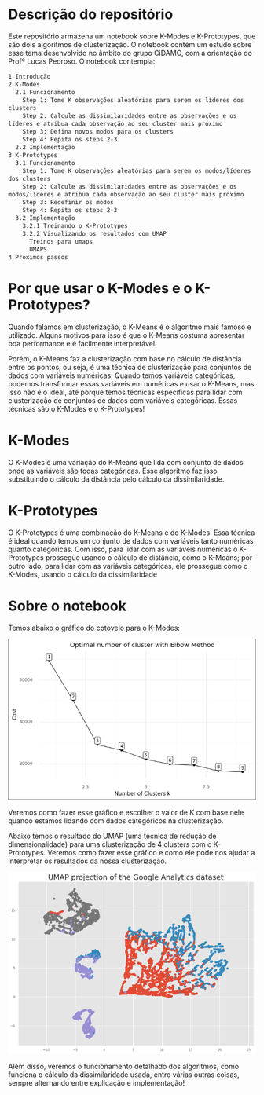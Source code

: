 # Descrição do repositório

Este repositório armazena um notebook sobre K-Modes e K-Prototypes, que são dois algoritmos de clusterização. O notebook contém um estudo sobre esse tema desenvolvido no âmbito do grupo CiDAMO, com a orientação do Profº Lucas Pedroso. O notebook contempla:

```
1 Introdução
2 K-Modes
  2.1 Funcionamento
    Step 1: Tome K observações aleatórias para serem os líderes dos clusters
    Step 2: Calcule as dissimilaridades entre as observações e os líderes e atribua cada observação ao seu cluster mais próximo
    Step 3: Defina novos modos para os clusters
    Step 4: Repita os steps 2-3
  2.2 Implementação
3 K-Prototypes
  3.1 Funcionamento
    Step 1: Tome K observações aleatórias para serem os modos/líderes dos clusters
    Step 2: Calcule as dissimilaridades entre as observações e os modos/líderes e atribua cada observação ao seu cluster mais próximo
    Step 3: Redefinir os modos
    Step 4: Repita os steps 2-3
  3.2 Implementação
    3.2.1 Treinando o K-Prototypes
    3.2.2 Visualizando os resultados com UMAP
      Treinos para umaps
      UMAPS
4 Próximos passos
```

# Por que usar o K-Modes e o K-Prototypes?

Quando falamos em clusterização, o K-Means é o algoritmo mais famoso e utilizado. Alguns motivos para isso é que o K-Means costuma apresentar boa performance e é facilmente interpretável.

Porém, o K-Means faz a clusterização com base no cálculo de distância entre os pontos, ou seja, é uma técnica de clusterização para conjuntos de dados com variáveis numéricas. Quando temos variáveis categóricas, podemos transformar essas variáveis em numéricas e usar o K-Means, mas isso não é o ideal, até porque temos técnicas específicas para lidar com clusterização de conjuntos de dados com variáveis categóricas. Essas técnicas são o K-Modes e o K-Prototypes!

# K-Modes

O K-Modes é uma variação do K-Means que lida com conjunto de dados onde as variáveis são todas categóricas. Esse algoritmo faz isso substituindo o cálculo da distância pelo cálculo da dissimilaridade.

# K-Prototypes

O K-Prototypes é uma combinação do K-Means e do K-Modes. Essa técnica é ideal quando temos um conjunto de dados com variáveis tanto numéricas quanto categóricas. Com isso, para lidar com as variáveis numéricas o K-Prototypes prossegue usando o cálculo de distância, como o K-Means; por outro lado, para lidar com as variáveis categóricas, ele prossegue como o K-Modes, usando o cálculo da dissimilaridade

# Sobre o notebook

Temos abaixo o gráfico do cotovelo para o K-Modes:

![K-modes Elbow Plot](imagens/elbow_plot_kmodes.png "K-modes Elbow Plot")

Veremos como fazer esse gráfico e escolher o valor de K com base nele quando estamos lidando com dados categóricos na clusterização.

Abaixo temos o resultado do UMAP (uma técnica de redução de dimensionalidade) para uma clusterização de 4 clusters com o K-Prototypes. Veremos como fazer esse gráfico e como ele pode nos ajudar a interpretar os resultados da nossa clusterização.

![UMAP com K-Prototypes](imagens/umap4clusters.png "UMAP com K-Prototypes")

Além disso, veremos o funcionamento detalhado dos algoritmos, como funciona o cálculo da dissimilaridade usada, entre várias outras coisas, sempre alternando entre explicação e implementação!
